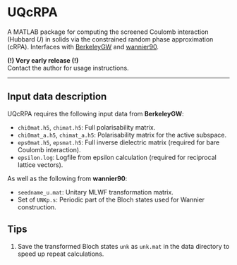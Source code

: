 # UQcRPA

A MATLAB package for computing the screened Coulomb interaction (Hubbard _U_) in solids via the constrained random phase approximation (cRPA). Interfaces with [BerkeleyGW](http://www.berkeleygw.org/) and [wannier90](http://www.wannier.org/).

**(!) Very early release (!)**  
Contact the author for usage instructions.

---

## Input data description

UQcRPA requires the following input data from **BerkeleyGW**:
* `chi0mat.h5`, `chimat.h5`: Full polarisability matrix.
* `chi0mat_a.h5`, `chimat_a.h5`: Polarisability matrix for the active subspace.
* `eps0mat.h5`, `epsmat.h5`: Full inverse dielectric matrix (required for bare Coulomb interaction).
* `epsilon.log`: Logfile from epsilon calculation (required for reciprocal lattice vectors).

As well as the following from **wannier90**:
* `seedname_u.mat`: Unitary MLWF transformation matrix.
* Set of `UNKp.s`: Periodic part of the Bloch states used for Wannier construction.

## Tips

1. Save the transformed Bloch states `unk` as `unk.mat` in the data directory to speed up repeat calculations.